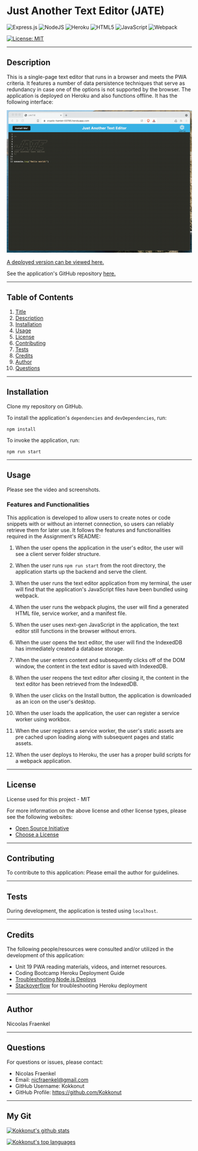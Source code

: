 # Just Another Text Editor (JATE)
![Express.js](https://img.shields.io/badge/express.js-%23404d59.svg?style=for-the-badge&logo=express&logoColor=%2361DAFB)
![NodeJS](https://img.shields.io/badge/node.js-6DA55F?style=for-the-badge&logo=node.js&logoColor=white)
![Heroku](https://img.shields.io/badge/heroku-%23430098.svg?style=for-the-badge&logo=heroku&logoColor=white)
![HTML5](https://img.shields.io/badge/html5-%23E34F26.svg?style=for-the-badge&logo=html5&logoColor=white)
![JavaScript](https://img.shields.io/badge/javascript-%23323330.svg?style=for-the-badge&logo=javascript&logoColor=%23F7DF1E)
![Webpack](https://img.shields.io/badge/webpack-%238DD6F9.svg?style=for-the-badge&logo=webpack&logoColor=black)




[![License: MIT](https://img.shields.io/badge/License-MIT-yellow.svg)](https://opensource.org/licenses/MIT)


  ---
  ## Description
This is a single-page text editor that runs in a browser and meets the PWA criteria. It features a number of data persistence techniques that serve as redundancy in case one of the options is not supported by the browser. The application is deployed on Heroku and also functions offline. It has the following interface:

![Screen Shot](/assets/00-demo.gif)


[A deployed version can be viewed here.](https://jate-kokkonut.herokuapp.com/)

See the application's GitHub repository [here.](https://github.com/Kokkonut/txt-editor-pwa)

  ---
  ## Table of Contents
  1. [Title](#title)
  2. [Description](#description)
  3. [Installation](#installation)
  4. [Usage](#usage)
  5. [License](#license)
  6. [Contributing](#contributing)
  7. [Tests](#tests)
  8. [Credits](#credits)
  9. [Author](#author)
  10. [Questions](#questions)
  
  ---
  ## Installation
  Clone my repository on GitHub.
  
  To install the application's `dependencies` and `devDependencies`, run:
  ```
  npm install
  ```
  
  To invoke the application, run:
  ```
  npm run start
  ```
  
  ---
  ## Usage
  Please see the video and screenshots.
  
  ### Features and Functionalities
  
  This application is developed to allow users to create notes or code snippets with or without an internet connection, so users can reliably retrieve them for later use. It follows the features and functionalities required in the Assignment's README:
  
  1. When the user opens the application in the user's editor, the user will see a client server folder structure.
  
  2. When the user runs `npm run start` from the root directory, the application starts up the backend and serve the client.
  
  3. When the user runs the text editor application from my terminal, the user will find that the application's JavaScript files have been bundled using webpack.
  
  4. When the user runs the webpack plugins, the user will find a generated HTML file, service worker, and a manifest file.
  
  5. When the user uses next-gen JavaScript in the application, the text editor still functions in the browser without errors.
  
  6. When the user opens the text editor, the user will find the IndexedDB has immediately created a database storage.
  
  7. When the user enters content and subsequently clicks off of the DOM window, the content in the text editor is saved with IndexedDB.
  
  8. When the user reopens the text editor after closing it, the content in the text editor has been retrieved from the IndexedDB.
  
  9. When the user clicks on the Install button, the application is downloaded as an icon on the user's desktop.

  10. When the user loads the application, the user can register a service worker using workbox.

  11. When the user registers a service worker, the user's static assets are pre cached upon loading along with subsequent pages and static assets. 
  
  13. When the user deploys to Heroku, the user has a proper build scripts for a webpack application. 

  ---
  ## License
  License used for this project - MIT
  
  For more information on the above license and other license types, please see the following websites:  
  - [Open Source Initiative](https://opensource.org/licenses)
  - [Choose a License](https://choosealicense.com/)

  ---
  ## Contributing
  To contribute to this application: 
  Please email the author for guidelines.

  ---
  ## Tests
  During development, the application is tested using `localhost`.

  ---
  ## Credits
  The following people/resources were consulted and/or utilized in the development of this application:
  
  * Unit 19 PWA reading materials, videos, and internet resources.
  * Coding Bootcamp Heroku Deployment Guide
  * [Troubleshooting Node.js Deploys](https://devcenter.heroku.com/articles/troubleshooting-node-deploys)
  * [Stackoverflow](https://stackoverflow.com) for troubleshooting Heroku deployment

  ---
  ## Author
  Nicoolas Fraenkel

  ---
  ## Questions
  For questions or issues, please contact: 
  - Nicolas Fraenkel
  - Email: nicfraenkel@gmail.com
  - GitHub Username: Kokkonut
  - GitHub Profile: https://github.com/Kokkonut

  ---

  ## My Git

[![Kokkonut's github stats](https://github-readme-stats.vercel.app/api?username=Kokkonut&theme=blue-green)](https://github.com/Kokkonut/github-readme-stats)

[![Kokkonut's top languages](https://github-readme-stats.vercel.app/api/top-langs/?username=Kokkonut&theme=blue-green)](https://github.com/Kokkonut/github-readme-stats)
